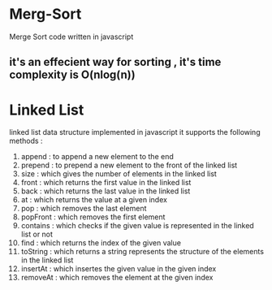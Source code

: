# Merg-Sort

Merge Sort code written in javascript

it's an effecient way for sorting , it's time complexity is O(nlog(n))
--------------------------------------------------------------------------------
# Linked List
linked list data structure implemented in javascript
it supports the following methods :
1) append : to append a new element to the end 
2) prepend : to prepend a new element to the front of the linked list
3) size : which gives the number of elements in the linked list
4) front : which returns the first value in the linked list
5) back : which returns the last value in the linked list
6) at : which returns the value at a given index
7) pop : which removes the last element
8) popFront : which removes the first element
9) contains : which checks if the given value is represented in the linked list or not
10) find : which returns the index of the given value
11) toString : which returns a string represents the structure of the elements in the linked list
12) insertAt : which insertes the given value in the given index
13) removeAt : which removes the element at the given index

    
